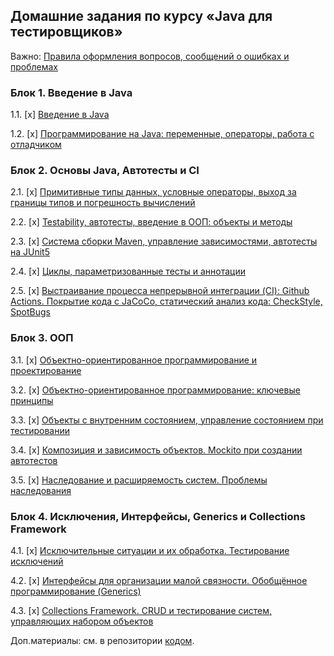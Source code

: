 ## Домашние задания по курсу «Java для тестировщиков»

Важно: [Правила оформления вопросов, сообщений о ошибках и проблемах](report-requirements.md)

### Блок 1. Введение в Java

1.1. [x] [Введение в Java](intro)

1.2. [x] [Программирование на Java: переменные, операторы, работа с отладчиком](programming)

### Блок 2. Основы Java, Автотесты и CI

2.1. [x] [Примитивные типы данных, условные операторы, выход за границы типов и погрешность вычислений](data)

2.2. [x] [Testability, автотесты, введение в ООП: объекты и методы](methods)

2.3. [x] [Система сборки Maven, управление зависимостями, автотесты на JUnit5](maven-junit)

2.4. [x] [Циклы, параметризованные тесты и аннотации](params)

2.5. [x] [Выстраивание процесса непрерывной интеграции (CI): Github Actions. Покрытие кода с JaCoCo, статический анализ кода: CheckStyle, SpotBugs](ci)

### Блок 3. ООП

3.1. [x] [Объектно-ориентированное программирование и проектирование](oop1)

3.2. [x] [Объектно-ориентированное программирование: ключевые принципы](oop2)

3.3. [x] [Объекты с внутренним состоянием, управление состоянием при тестировании](state)

3.4. [x] [Композиция и зависимость объектов. Mockito при создании автотестов](dependency)

3.5. [x] [Наследование и расширяемость систем. Проблемы наследования](inheritance)

### Блок 4. Исключения, Интерфейсы, Generics и Collections Framework

4.1. [x] [Исключительные ситуации и их обработка. Тестирование исключений](exceptions)

4.2. [x] [Интерфейсы для организации малой связности. Обобщённое программирование (Generics)](interfaces)

4.3. [x] [Collections Framework. CRUD и тестирование систем, управляющих набором объектов](collections)

Доп.материалы: см. в репозитории [кодом](https://github.com/netology-code/javaqa-code).
